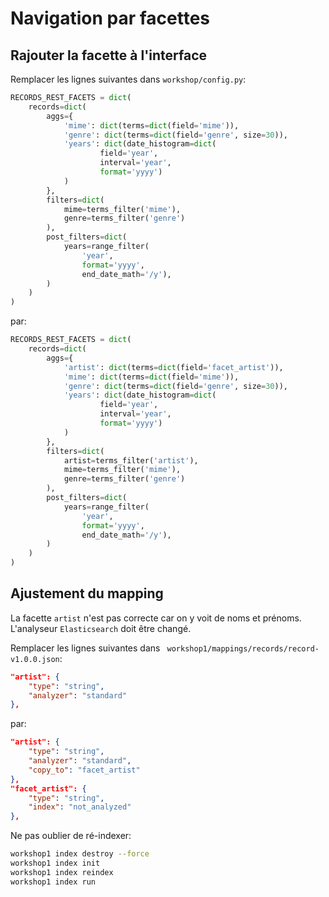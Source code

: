 # Navigation par facettes

## Rajouter la facette à l'interface

Remplacer les lignes suivantes dans `workshop/config.py`:

```python
RECORDS_REST_FACETS = dict(
    records=dict(
        aggs={
            'mime': dict(terms=dict(field='mime')),
            'genre': dict(terms=dict(field='genre', size=30)),
            'years': dict(date_histogram=dict(
                    field='year',
                    interval='year',
                    format='yyyy')
            )
        },
        filters=dict(
            mime=terms_filter('mime'),
            genre=terms_filter('genre')
        ),
        post_filters=dict(
            years=range_filter(
                'year',
                format='yyyy',
                end_date_math='/y'),
        )
    )
)
```

par:
```python
RECORDS_REST_FACETS = dict(
    records=dict(
        aggs={
            'artist': dict(terms=dict(field='facet_artist')),
            'mime': dict(terms=dict(field='mime')),
            'genre': dict(terms=dict(field='genre', size=30)),
            'years': dict(date_histogram=dict(
                    field='year',
                    interval='year',
                    format='yyyy')
            )
        },
        filters=dict(
            artist=terms_filter('artist'),
            mime=terms_filter('mime'),
            genre=terms_filter('genre')
        ),
        post_filters=dict(
            years=range_filter(
                'year',
                format='yyyy',
                end_date_math='/y'),
        )
    )
)
```

## Ajustement du mapping

La facette `artist` n'est pas correcte car on y voit de noms et prénoms. L'analyseur `Elasticsearch` doit être changé.

Remplacer les lignes suivantes dans ` workshop1/mappings/records/record-v1.0.0.json`:

```json
"artist": {
    "type": "string",
    "analyzer": "standard"
},
```

par:
```json
"artist": {
    "type": "string",
    "analyzer": "standard",
    "copy_to": "facet_artist"
},
"facet_artist": {
    "type": "string",
    "index": "not_analyzed"
},
```
Ne pas oublier de ré-indexer:

```bash
workshop1 index destroy --force
workshop1 index init
workshop1 index reindex
workshop1 index run
```
